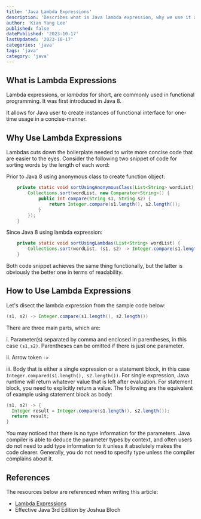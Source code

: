```yaml
---
title: 'Java Lambda Expressions'
description: 'Describes what is Java lambda expression, why we use it and how to use it.'
author: 'Kian Yang Lee'
published: false
datePublished: '2023-10-17'
lastUpdated: '2023-10-17'
categories: 'java'
tags: 'java'
category: 'java'
---
```


## What is Lambda Expressions

Lambda expressions, or _lambdas_ for short, are commonly used in functional programming. It was first introduced in Java 8.

It allows for Java user to create instances of functional interface for one-time usage in a concise-manner.

## Why Use Lambda Expressions

Lambdas cuts down the boilerplate needed to write more concise code that are easier to the eyes. Consider the following two snippet of code for sorting words by the length of each word:

Prior to Java 8 using anonymous class to create function object:

```java
    private static void sortUsingAnonymousClass(List<String> wordList) {
        Collections.sort(wordList, new Comparator<String>() {
            public int compare(String s1, String s2) {
                return Integer.compare(s1.length(), s2.length());
            }
        });
    }
```

Since Java 8 using lambda expression:

```java
    private static void sortUsingLambdas(List<String> wordList) {
        Collections.sort(wordList, (s1, s2) -> Integer.compare(s1.length(), s2.length()));
    }
```

Both code snippet achieves the same thing functionally, but the latter is obviously the better one in terms of readability.

## How to Use Lambda Expressions

Let's disect the lambda expression from the sample code below:

```java
(s1, s2) -> Integer.compare(s1.length(), s2.length())
```

There are three main parts, which are:

i. Parameter(s) separated by comma and enclosed in parentheses, in this case `(s1,s2)`. Parentheses can be omitted if there is just one parameter.

ii. Arrow token `->`

iii. Body that is either a single expression or a statement block, in this case `Integer.compared(s1.length(), s2.length())`. For single expression, Java runtime will return whatever value that is left after evaluation. For statement block, you need to explicitly return a value. The following are the equivalent of example using statement block as body:

```java
(s1, s2) -> {
  Integer result = Integer.compare(s1.length(), s2.length());
  return result;
}
```

You may noticed that there is no type information for the parameters. Java compiler is able to deduce the parameter types by context, and often users do not need to add type information to it unless it absolutely makes the code clearer. Generally, you do not need to specify type unless the compiler complains about it.

## References

The resources below are referenced when writing this article:

- [Lambda Expressions](https://docs.oracle.com/javase/tutorial/java/javaOO/lambdaexpressions.html)
- Effective Java 3rd Edition by Joshua Bloch
